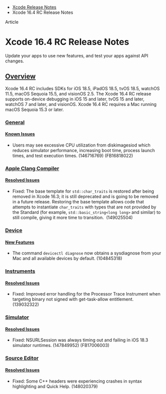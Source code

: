 - [Xcode Release Notes](https://developer.apple.com/documentation/xcode-release-notes)
- Xcode 16.4 RC Release Notes

Article

# Xcode 16.4 RC Release Notes

Update your apps to use new features, and test your apps against API changes.

## [Overview](https://developer.apple.com/documentation/xcode-release-notes/xcode-16_4-release-notes#Overview)

Xcode 16.4 RC includes SDKs for iOS 18.5, iPadOS 18.5, tvOS 18.5, watchOS 11.5, macOS Sequoia 15.5, and visionOS 2.5. The Xcode 16.4 RC release supports on-device debugging in iOS 15 and later, tvOS 15 and later, watchOS 7 and later, and visionOS. Xcode 16.4 RC requires a Mac running macOS Sequoia 15.3 or later.

### [General](https://developer.apple.com/documentation/xcode-release-notes/xcode-16_4-release-notes#General)

#### [Known Issues](https://developer.apple.com/documentation/xcode-release-notes/xcode-16_4-release-notes#Known-Issues)

- Users may see excessive CPU utilization from diskimagesiod which reduces simulator performance, increasing boot time, process launch times, and test execution times. (146716769) (FB16818022)

### [Apple Clang Compiler](https://developer.apple.com/documentation/xcode-release-notes/xcode-16_4-release-notes#Apple-Clang-Compiler)

#### [Resolved Issues](https://developer.apple.com/documentation/xcode-release-notes/xcode-16_4-release-notes#Resolved-Issues)

- Fixed: The base template for `std::char_traits` is restored after being removed in Xcode 16.3; it is still deprecated and is going to be removed in a future release. Restoring the base template allows code that attempts to instantiate `char_traits` with types that are not provided by the Standard (for example, `std::basic_string<long long>` and similar) to still compile, giving it more time to transition.  (149025504)

### [Device](https://developer.apple.com/documentation/xcode-release-notes/xcode-16_4-release-notes#Device)

#### [New Features](https://developer.apple.com/documentation/xcode-release-notes/xcode-16_4-release-notes#New-Features)

- The command `devicectl diagnose` now obtains a sysdiagnose from your Mac and all available devices by default. (104845318)

### [Instruments](https://developer.apple.com/documentation/xcode-release-notes/xcode-16_4-release-notes#Instruments)

#### [Resolved Issues](https://developer.apple.com/documentation/xcode-release-notes/xcode-16_4-release-notes#Resolved-Issues)

- Fixed: Improved error handling for the Processor Trace Instrument when targeting binary not signed with get-task-allow entitlement.  (139032322)

### [Simulator](https://developer.apple.com/documentation/xcode-release-notes/xcode-16_4-release-notes#Simulator)

#### [Resolved Issues](https://developer.apple.com/documentation/xcode-release-notes/xcode-16_4-release-notes#Resolved-Issues)

- Fixed: NSURLSession was always timing out and failing in iOS 18.3 simulator runtimes. (147849952) (FB17006003)

### [Source Editor](https://developer.apple.com/documentation/xcode-release-notes/xcode-16_4-release-notes#Source-Editor)

#### [Resolved Issues](https://developer.apple.com/documentation/xcode-release-notes/xcode-16_4-release-notes#Resolved-Issues)

- Fixed: Some C++ headers were experiencing crashes in syntax highlighting and Quick Help. (148020379)
